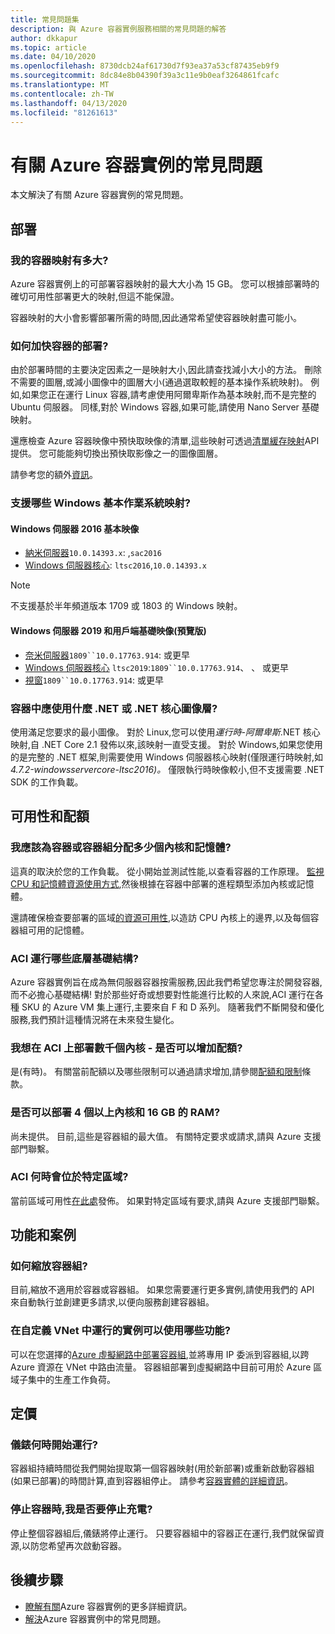 ```yaml
---
title: 常見問題集
description: 與 Azure 容器實例服務相關的常見問題的解答
author: dkkapur
ms.topic: article
ms.date: 04/10/2020
ms.openlocfilehash: 8730dcb24af61730d7f93ea37a53cf87435eb9f9
ms.sourcegitcommit: 8dc84e8b04390f39a3c11e9b0eaf3264861fcafc
ms.translationtype: MT
ms.contentlocale: zh-TW
ms.lasthandoff: 04/13/2020
ms.locfileid: "81261613"
---
```

# <a name="frequently-asked-questions-about-azure-container-instances"></a>有關 Azure 容器實例的常見問題

本文解決了有關 Azure 容器實例的常見問題。

## <a name="deployment"></a>部署

### <a name="how-large-can-my-container-image-be"></a>我的容器映射有多大?

Azure 容器實例上的可部署容器映射的最大大小為 15 GB。 您可以根據部署時的確切可用性部署更大的映射,但這不能保證。

容器映射的大小會影響部署所需的時間,因此通常希望使容器映射盡可能小。

### <a name="how-can-i-speed-up-the-deployment-of-my-container"></a>如何加快容器的部署?

由於部署時間的主要決定因素之一是映射大小,因此請查找減小大小的方法。 刪除不需要的圖層,或減小圖像中的圖層大小(通過選取較輕的基本操作系統映射)。 例如,如果您正在運行 Linux 容器,請考慮使用阿爾卑斯作為基本映射,而不是完整的 Ubuntu 伺服器。 同樣,對於 Windows 容器,如果可能,請使用 Nano Server 基礎映射。 

還應檢查 Azure 容器映像中預快取映像的清單,這些映射可透過[清單緩存映射](/rest/api/container-instances/listcachedimages)API 提供。 您可能能夠切換出預快取影像之一的圖像圖層。 

請參考您的額外[資訊](container-instances-troubleshooting.md#container-takes-a-long-time-to-start)。

### <a name="what-windows-base-os-images-are-supported"></a>支援哪些 Windows 基本作業系統映射?

#### <a name="windows-server-2016-base-images"></a>Windows 伺服器 2016 基本映像

* [納米伺服器](https://hub.docker.com/_/microsoft-windows-nanoserver)`10.0.14393.x`: ,`sac2016`
* [Windows 伺服器核心](https://hub.docker.com/_/microsoft-windows-servercore): `ltsc2016`,`10.0.14393.x`

> [!NOTE]
> 不支援基於半年頻道版本 1709 或 1803 的 Windows 映射。

#### <a name="windows-server-2019-and-client-base-images-preview"></a>Windows 伺服器 2019 和用戶端基礎映像(預覽版)

* [奈米伺服器](https://hub.docker.com/_/microsoft-windows-nanoserver)`1809``10.0.17763.914`: 或更早
* [Windows 伺服器核心](https://hub.docker.com/_/microsoft-windows-servercore) `ltsc2019`:`1809``10.0.17763.914`、 、 或更早
* [視窗](https://hub.docker.com/_/microsoft-windows)`1809``10.0.17763.914`: 或更早

### <a name="what-net-or-net-core-image-layer-should-i-use-in-my-container"></a>容器中應使用什麼 .NET 或 .NET 核心圖像層? 

使用滿足您要求的最小圖像。 對於 Linux,您可以使用*運行時-阿爾卑斯*.NET 核心映射,自 .NET Core 2.1 發佈以來,該映射一直受支援。 對於 Windows,如果您使用的是完整的 .NET 框架,則需要使用 Windows 伺服器核心映射(僅限運行時映射,如*4.7.2-windowsservercore-ltsc2016)。* 僅限執行時映像較小,但不支援需要 .NET SDK 的工作負載。

## <a name="availability-and-quotas"></a>可用性和配額

### <a name="how-many-cores-and-memory-should-i-allocate-for-my-containers-or-the-container-group"></a>我應該為容器或容器組分配多少個內核和記憶體?

這真的取決於您的工作負載。 從小開始並測試性能,以查看容器的工作原理。 [監視 CPU 和記憶體資源使用方式](container-instances-monitor.md),然後根據在容器中部署的進程類型添加內核或記憶體。 

還請確保檢查要部署的區域[的資源可用性](container-instances-region-availability.md#availability---general),以造訪 CPU 內核上的邊界,以及每個容器組可用的記憶體。 

### <a name="what-underlying-infrastructure-does-aci-run-on"></a>ACI 運行哪些底層基礎結構?

Azure 容器實例旨在成為無伺服器容器按需服務,因此我們希望您專注於開發容器,而不必擔心基礎結構! 對於那些好奇或想要對性能進行比較的人來說,ACI 運行在各種 SKU 的 Azure VM 集上運行,主要來自 F 和 D 系列。 隨著我們不斷開發和優化服務,我們預計這種情況將在未來發生變化。 

### <a name="i-want-to-deploy-thousand-of-cores-on-aci---can-i-get-my-quota-increased"></a>我想在 ACI 上部署數千個內核 - 是否可以增加配額?
 
是(有時)。 有關當前配額以及哪些限制可以通過請求增加,請參閱[配額和限制](container-instances-quotas.md)條款。

### <a name="can-i-deploy-with-more-than-4-cores-and-16-gb-of-ram"></a>是否可以部署 4 個以上內核和 16 GB 的 RAM?

尚未提供。 目前,這些是容器組的最大值。 有關特定要求或請求,請與 Azure 支援部門聯繫。 

### <a name="when-will-aci-be-in-a-specific-region"></a>ACI 何時會位於特定區域?

當前區域可用性[在此處](container-instances-region-availability.md#availability---general)發佈。 如果對特定區域有要求,請與 Azure 支援部門聯繫。

## <a name="features-and-scenarios"></a>功能和案例

### <a name="how-do-i-scale-a-container-group"></a>如何縮放容器組?

目前,縮放不適用於容器或容器組。 如果您需要運行更多實例,請使用我們的 API 來自動執行並創建更多請求,以便向服務創建容器組。 

### <a name="what-features-are-available-to-instances-running-in-a-custom-vnet"></a>在自定義 VNet 中運行的實例可以使用哪些功能?

可以在您選擇的[Azure 虛擬網路中部署容器組](container-instances-vnet.md),並將專用 IP 委派到容器組,以跨 Azure 資源在 VNet 中路由流量。 容器組部署到虛擬網路中目前可用於 Azure 區域子集中的生產工作負荷。

## <a name="pricing"></a>定價

### <a name="when-does-the-meter-start-running"></a>儀錶何時開始運行?

容器組持續時間從我們開始提取第一個容器映射(用於新部署)或重新啟動容器組(如果已部署)的時間計算,直到容器組停止。 請參考[容器實體的詳細資訊](https://azure.microsoft.com/pricing/details/container-instances/)。

### <a name="do-i-stop-being-charged-when-my-containers-are-stopped"></a>停止容器時,我是否要停止充電?

停止整個容器組后,儀錶將停止運行。 只要容器組中的容器正在運行,我們就保留資源,以防您希望再次啟動容器。 

## <a name="next-steps"></a>後續步驟

* [瞭解有關](container-instances-overview.md)Azure 容器實例的更多詳細資訊。
* [解決](container-instances-troubleshooting.md)Azure 容器實例中的常見問題。
